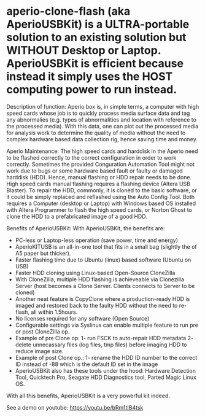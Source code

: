 # aperio-clone-flash (aka AperioUSBKit) is a ULTRA-portable solution to an existing solution but WITHOUT Desktop or Laptop. AperioUSBKit is efficient because instead it simply uses the HOST computing power to run instead.

Description of function: Aperio box is, in simple terms, a computer with high speed cards whose job is to quickly process media surface data and tag any abnormalies (e.g. types of abnormalities and location with reference to the processed media). With this data, one can plot out the processed media for analysis work to determine the quality of media without the need to complex hardware based data collection rig, hence saving time and money.

Aperio Maintenance: The high speed cards and harddisk in the Aperio need to be flashed correctly to the correct configuration in order to work correctly. Sometimes the provided Conguration Automation Tool might not work due to bugs or some hardware based fault or faulty or damaged harddisk (HDD). Hence, manual flashing or HDD repair needs to be done. High speed cards manual flashing requires a flashing device (Altera USB Blaster). To repair the HDD, commonly, it is cloned to the basic software, or it could be simply replaced and reflashed using the Auto Config Tool. Both requires a Computer (desktop or Laptop) with Windows based OS installed with Altera Programmer to flash the high speed cards, or Norton Ghost to clone the HDD to a prefabricated image of a good HDD.

Benefits of AperioUSBKit: With AperioUSBKit, the benefits are:
* PC-less or Laptop-less operation (save power, time and energy)
* AperioKITUSB is an all-in-one tool that fits in a small bag (slightly the of A5 paper but thicker).
* Faster flashing time due to Ubuntu (linux) based software (Ubuntu on USB)
* Faster HDD cloning using Linux-based Open-Source CloneZilla
* With CloneZilla, multiple HDD flashing is achieveable via Clonezilla Server (host becomes a Clone Server. Clients connects to Server to be cloned)
* Another neat feature is CopyClone where a production-ready HDD is imaged and restored back to the faulty HDD without the need to re-flash, all within 1.5hours.
* No licenses required for any software (Open Source)
* Configurable settings via Syslinux can enable multiple feature to run pre or post CloneZilla op.
* Example of pre Clone op: 1- run FSCK to auto-repair HDD metadata 2- delete unnecassary files (log files, tmp files) before imaging HDD to reduce image size.
* Example of post Clone op.: 1- rename the HDD ID number to the correct ID instead of -88 which is the default ID set in the image
* AperioUSBKit also has these tools under the hood: Hardware Detection Tool, Quicktech Pro, Seagate HDD Diagnostics tool, Parted Magic Linux OS.

With all this benefits, AperioUSBKit is a very powerful kit indeed.

See a demo on youtube: https://youtu.be/bRm1tIB4tsk
